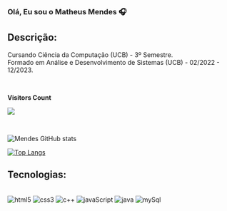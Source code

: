 ### Olá, Eu sou o Matheus Mendes 🎧

## Descrição: 

Cursando Ciência da Computação (UCB) - 3º Semestre.<br>
Formado em Análise e Desenvolvimento de Sistemas (UCB) - 02/2022 - 12/2023.

<div>
<br><p><b>Visitors Count</b></p>  
<p><img src="https://profile-counter.glitch.me/{mathesMenDs}/count.svg"/></p> 
<br></div>

![Mendes GitHub stats](https://github-readme-stats.vercel.app/api?username=matheusMenDs&show_icons=true&theme=highcontrast)

[![Top Langs](https://github-readme-stats.vercel.app/api/top-langs/?username=matheusMenDs)](https://github.com/matheusMenDs/github-readme-stats)

## Tecnologias:

<div style="display: inline_block"><br/>
    <img aline="center" alt="html5" src="https://img.shields.io/badge/HTML5-E34F26?style=for-the-badge&logo=html5&logoColor=white"/>
    <img aline="center" alt="css3" src="https://img.shields.io/badge/CSS3-1572B6?style=for-the-badge&logo=css3&logoColor=white"/>
    <img aline="center" alt="c++" src="https://img.shields.io/badge/C%2B%2B-00599C?style=for-the-badge&logo=c%2B%2B&logoColor=white"/>
    <img aline="center" alt="javaScript" src="https://img.shields.io/badge/JavaScript-F7DF1E?style=for-the-badge&logo=javascript&logoColor=black"/>
    <img aline="center" alt="java" src="https://img.shields.io/badge/Java-ED8B00?style=for-the-badge&logo=openjdk&logoColor=white"/>
    <img aline="center" alt="mySql" src="https://img.shields.io/badge/MySQL-00000F?style=for-the-badge&logo=mysql&logoColor=white"/>
</div>
